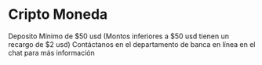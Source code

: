 # Cripto Moneda

Deposito Mínimo de $50 usd (Montos inferiores a $50 usd tienen un recargo de $2 usd)
Contáctanos en el departamento de banca en línea en el chat para más información
